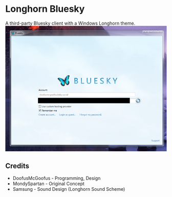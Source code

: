 # Longhorn Bluesky
A third-party Bluesky client with a Windows Longhorn theme.  
    ![A Bluesky client with a skeuomorphic design reminiscent of Windows Longhorn. The login screen is being shown.](tease1.png)
## Credits
- DoofusMcGoofus - Programming, Design  
- MondySpartan - Original Concept  
- Samsung - Sound Design (Longhorn Sound Scheme)  
